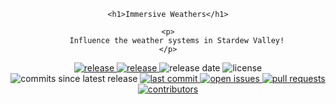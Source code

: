 <div align="center">
	
	<h1>Immersive Weathers</h1>
	
	<p>
		Influence the weather systems in Stardew Valley!
	</p>

<!--Badges-->

<p>
	<a href="">
		<img src="https://img.shields.io/github/v/release/ImaanBontle/SDV-immersive-weathers" alt="release">
	</a>
	<a href="">
		<img src="https://img.shields.io/github/v/release/ImaanBontle/SDV-immersive-weathers?include_prereleases&label=beta" alt="release">
	</a>
	<a>
		<img src="https://img.shields.io/github/release-date/ImaanBontle/SDV-immersive-weathers" alt="release date">
	</a>
	<a>
		<img src="https://img.shields.io/github/license/ImaanBontle/SDV-immersive-weathers" alt="license">
	</a>
	</br>
	<a>
		<img src="https://img.shields.io/github/commits-since/ImaanBontle/SDV-immersive-weathers/latest?include_prereleases" alt="commits since latest release">
	</a>
	<a href="">
		<img src="https://img.shields.io/github/last-commit/ImaanBontle/SDV-immersive-weathers" alt="last commit">
	</a>
	<a href="https://github.com/ImaanBontle/SDV-immersive-weathers/issues">
		<img src="https://img.shields.io/github/issues-raw/ImaanBontle/SDV-immersive-weathers" alt="open issues">
	</a>
	<a href="https://github.com/ImaanBontle/SDV-immersive-weathers/pulls">
		<img src="https://img.shields.io/github/issues-pr/ImaanBontle/SDV-immersive-weathers" alt="pull requests">
	</a>
	<a href="https://github.com/ImaanBontle/SDV-immersive-weathers/graphs/contributors">
		<img src="https://img.shields.io/github/contributors/ImaanBontle/SDV-immersive-weathers" alt="contributors">
	</a>
</p>

</div>

<!--
// Logo
// Title
/// Brief few-word description
/// Badges
/// Links
// ToC
// About
/// Sister Mods
// Getting Started
/// Installation
/// How to Use
/// Config Options
// Compatibility
/// Supported
/// Recommended
/// Incompatible
// Planned Features
// Known Issues
// Contributing
/// Feature Requests
/// Bug Reports
/// Translations
// License
// Contact
// Acknowledgements
-->

<!--Markdown Links, Images and Abbreviations-->
<!--
REFERENCES FOR INSPIRATION LAYOUTS
[best-readme]: https://github.com/othneildrew/Best-README-Template
[awesome-readme]: https://github.com/Louis3797/awesome-readme-template
[readme-article]: https://www.freecodecamp.org/news/how-to-write-a-good-readme-file/
[translation-table]: https://github.com/Pathoschild/StardewMods/#translating-the-mods
[translation-script]: https://gist.github.com/Pathoschild/040ff6c8dc863ed2a7a828aa04447033
-->

<!--
# Immersive Weathers
Framework for influencing Stardew Valley's weather systems.

This is still an early test build with minimal functionality. Most features are not yet implemented.

-->